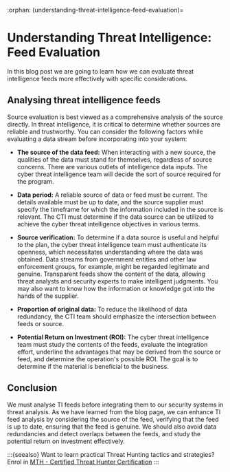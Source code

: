 :orphan:
(understanding-threat-intelligence-feed-evaluation)=
# Understanding Threat Intelligence: Feed Evaluation
 
In this blog post we are going to learn how we can evaluate threat intelligence feeds more effectively with specific considerations.

## Analysing threat intelligence feeds

Source evaluation is best viewed as a comprehensive analysis of the source directly. In threat intelligence, it is critical to determine whether sources are reliable and trustworthy. You can consider the following factors while evaluating a data stream before incorporating into your system:

- **The source of the data feed:** When interacting with a new source, the qualities of the data must stand for themselves, regardless of source concerns. There are various outlets of intelligence data inputs. The cyber threat intelligence team will decide the sort of source required for the program.

- **Data period:** A reliable source of data or feed must be current. The details available must be up to date, and the source supplier must specify the timeframe for which the information included in the source is relevant. The CTI must determine if the data source can be utilized to achieve the cyber threat intelligence objectives in various terms.

- **Source verification:** To determine if a data source is useful and helpful to the plan, the cyber threat intelligence team must authenticate its openness, which necessitates understanding where the data was obtained. Data streams from government entities and other law enforcement groups, for example, might be regarded legitimate and genuine. Transparent feeds show the content of the data, allowing threat analysts and security experts to make intelligent judgments. You may also want to know how the information or knowledge got into the hands of the supplier.

- **Proportion of original data:** To reduce the likelihood of data redundancy, the CTI team should emphasize the intersection between feeds or source.

- **Potential Return on Investment (ROI):** The cyber threat intelligence team must study the contents of the feeds, evaluate the integration effort, underline the advantages that may be derived from the source or feed, and determine the operation's possible ROI. The goal is to determine if the material is beneficial to the business.

## Conclusion

We must analyse TI feeds before integrating them to our security systems in threat analysis. As we have learned from the blog page, we can enhance TI feed analysis by considering the source of the feed, verifying that the feed is up to date, ensuring that the feed is genuine. We should also avoid data redundancies and detect overlaps between the feeds, and study the potential return on investment effectively.

:::{seealso}
Want to learn practical Threat Hunting tactics and strategies? Enrol in [MTH - Certified Threat Hunter Certification](https://www.mosse-institute.com/certifications/mth-certified-threat-hunter.html)
:::